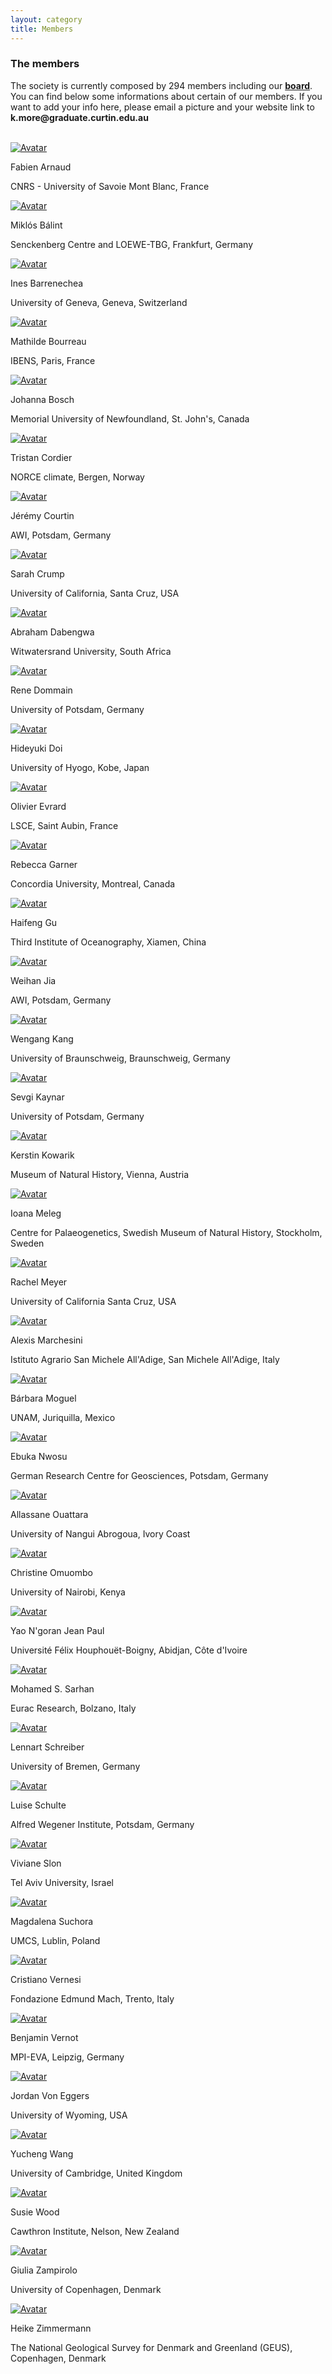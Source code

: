 ```yaml
---
layout: category
title: Members
---
```


<div class="intro">
<h3 class="section-title underline">The members</h3>  
<p> The society is currently composed by 294 members including our <a href="/category/board.html" target="_blank"><b>board</b></a>. You can find below some informations about certain of our members. If you want to add your info here, please email a picture and your website link to <b>k.more@graduate.curtin.edu.au</b></p>
<br>
</div>

<div class="avatar">

<div class ="member">
<div class="square"><a href="https://publons.com/researcher/1345770/fabien-arnaud/" target="_blank"><img src="{{ "/category/members/Fabien_Arnaud.png" | relative_url }}" alt="Avatar" /></a></div>
<p>Fabien Arnaud</p>
<p>CNRS - University of Savoie Mont Blanc, France</p>
</div>
	
<div class ="member">
<div class="square"><a href="https://www.senckenberg.de/en/institutes/sbik-f/functional-environmental-genomics/" target="_blank"><img src="{{ "/category/members/Mikki.jpg" | relative_url }}" alt="Avatar" /></a></div>
<p>Miklós Bálint</p>
<p>Senckenberg Centre and LOEWE-TBG, Frankfurt, Germany</p>
</div>

<div class ="member">
<div class="square"><a href="https://genev.unige.ch/research/people/ines-barrenechea" target="_blank"><img src="{{ "/category/members/Ines_Barrenechea.jpg" | relative_url }}" alt="Avatar" /></a></div>
<p>Ines Barrenechea</p>
<p>University of Geneva, Geneva, Switzerland</p>
</div>

<div class ="member">
<div class="square"><a href="https://www.ibens.ens.fr/spip.php?rubrique36&lang=fr" target="_blank"><img src="{{ "/category/members/Mathilde_Bourreau.jpg" | relative_url }}" alt="Avatar" /></a></div>
<p>Mathilde Bourreau</p>
<p>IBENS, Paris, France</p>
</div>
	
<div class ="member">
<div class="square"><a href="https://www.ibens.ens.fr/spip.php?rubrique36&lang=fr" target="_blank"><img src="{{ "/category/members/Johanna_Bosch.jpg" | relative_url }}" alt="Avatar" /></a></div>
<p>Johanna Bosch</p>
<p>Memorial University of Newfoundland, St. John's, Canada</p>
</div>	

<div class ="member">
<div class="square"><a href="http://tristan.cordier.free.fr" target="_blank"><img src="{{ "/category/members/Tristan_Cordier.png" | relative_url }}" alt="Avatar" /></a></div>
<p>Tristan Cordier</p>
<p>NORCE climate, Bergen, Norway</p>
</div>
	
<div class ="member">
<div class="square"><a href="https://www.researchgate.net/profile/Jeremy-Courtin" target="_blank"><img src="{{ "/category/members/Jeremy_Courtin.jpg" | relative_url }}" alt="Avatar" /></a></div>
<p>Jérémy Courtin</p>
<p>AWI, Potsdam, Germany</p>
</div>

<div class ="member">
<div class="square"><a href="https://www.sarahcrumpscience.com/" target="_blank"><img src="{{ "/category/members/Sarah_Crump.jpg" | relative_url }}" alt="Avatar" /></a></div>
<p>Sarah Crump</p>
<p>University of California, Santa Cruz, USA</p>
</div>

<div class ="member">
<div class="square"><a href="https://www.researchgate.net/profile/Abraham-Dabengwa" target="_blank"><img src="{{ "/category/members/Abraham_Dabengwa.jpg" | relative_url }}" alt="Avatar" /></a></div>
<p>Abraham Dabengwa</p>
<p>Witwatersrand University, South Africa</p>
</div>

<div class ="member">
<div class="square"><a href="https://scholar.google.de/citations?user=xx3i6sIAAAAJ&hl=en" target="_blank"><img src="{{ "/category/members/Rene_Dommain.jpg" | relative_url }}" alt="Avatar" /></a></div>
<p>Rene Dommain</p>
<p>University of Potsdam, Germany</p>
</div>
	
<div class ="member">
<div class="square"><a href="https://ecologyweb.jimdofree.com/" target="_blank"><img src="{{ "/category/members/Hideyuki_Doi.jpg" | relative_url }}" alt="Avatar" /></a></div>
<p>Hideyuki Doi</p>
<p>University of Hyogo, Kobe, Japan</p>
</div>
	
<div class ="member">
<div class="square"><a href="http://www.lsce.ipsl.fr/Pisp/olivier.evrard/" target="_blank"><img src="{{ "/category/members/Olivier_Evrard.JPG" | relative_url }}" alt="Avatar" /></a></div>
<p>Olivier Evrard</p>
<p>LSCE, Saint Aubin, France</p>
</div>

<div class ="member">
<div class="square"><a href="https://rebeccagarner.github.io/" target="_blank"><img src="{{ "/category/members/Rebecca_Garner.jpg" | relative_url }}" alt="Avatar" /></a></div>
<p>Rebecca Garner</p>
<p>Concordia University, Montreal, Canada</p>
</div>
	
<div class ="member">
<div class="square"><a href="https://www.researchgate.net/profile/Haifeng_Gu" target="_blank"><img src="{{ "/category/members/Haifeng_Gu.jpg" | relative_url }}" alt="Avatar" /></a></div>
<p>Haifeng Gu</p>
<p>Third Institute of Oceanography, Xiamen, China</p>
</div>
 
<div class ="member">
<div class="square"><a href="https://www.awi.de/ueber-uns/organisation/mitarbeiter/weihan-jia.html"
target="_blank"><img src="{{ "/category/members/Weihan_Jia.png" | relative_url }}" alt="Avatar" /></a></div>
<p>Weihan Jia</p>
<p>AWI, Potsdam, Germany</p>
</div>

<div class ="member"> 
<div class="square"><a href="https://www.tu-braunschweig.de/en/igeo/team/kang-wengang" target="_blank"><img src="{{ "/category/members/Wengang_Kang.jpg" | relative_url }}" alt="Avatar" /></a></div> 
<p>Wengang Kang</p> 
<p>University of Braunschweig, Braunschweig, Germany</p> 
</div> 
	
<div class ="member">
<div class="square"><a href="https://www.researchgate.net/profile/Sevgi-Kaynar"
target="_blank"><img src="{{ "/category/members/Sevgi_Kaynar.jpg" | relative_url }}" alt="Avatar" /></a></div>
<p>Sevgi Kaynar</p>
<p>University of Potsdam, Germany</p>
</div>

<div class ="member">
<div class="square"><a href="https://www.nhm-wien.ac.at/en/kerstin_kowarik"
target="_blank"><img src="{{ "/category/members/Kerstin_Kowarik.jpg" | relative_url }}" alt="Avatar" /></a></div>
<p>Kerstin Kowarik</p>
<p>Museum of Natural History, Vienna, Austria</p>
</div>
	
<div class ="member"> 
<div class="square"><a href="http://palaeogenetics.com/im/" target="_blank"><img src="{{ "/category/members/Ioana_Meleg.png" | relative_url }}" alt="Avatar" /></a></div> 
<p>Ioana Meleg</p> 
<p>Centre for Palaeogenetics, Swedish Museum of Natural History, Stockholm, Sweden</p> 
</div> 

<div class ="member">
<div class="square"><a href="http://www.ucedna.com"
target="_blank"><img src="{{ "/category/members/Rachel_Meyer.jpg" | relative_url }}" alt="Avatar" /></a></div>
<p>Rachel Meyer</p>
<p>University of California Santa Cruz, USA</p>
</div>

<div class ="member"> 
<div class="square"><a href="https://www.researchgate.net/profile/Alexis-Marchesini" target="_blank"><img src="{{ "/category/members/Alexis_Marchesini.png" | relative_url }}" alt="Avatar" /></a></div> 
<p>Alexis Marchesini</p> 
<p>Istituto Agrario San Michele All'Adige, San Michele All'Adige, Italy</p> 
</div> 
	
<div class ="member">
<div class="square"><a href="https://www.researchgate.net/profile/Barbara_Moguel"
target="_blank"><img src="{{ "/category/members/Barbara_Moguel.jpg" | relative_url }}" alt="Avatar" /></a></div>
<p>Bárbara Moguel</p>
<p>UNAM, Juriquilla, Mexico</p>
</div>

<div class ="member"> 
<div class="square"><a href="https://www.gfz-potsdam.de/staff/ebuka-canisius-nwosu/sec53/" target="_blank"><img src="{{ "/category/members/Ebuka_Nwosu.png" | relative_url }}" alt="Avatar" /></a></div> 
<p>Ebuka Nwosu</p> 
<p>German Research Centre for Geosciences, Potsdam, Germany</p> 
</div> 

<div class ="member">
<div class="square"><a href="https://www.univ-na.ci/" target="_blank"><img src="{{ "/category/members/Allassane_Ouattara.jpg" | relative_url }}" alt="Avatar" /></a></div>
<p>Allassane Ouattara</p>
<p>University of Nangui Abrogoua, Ivory Coast</p>
</div>

<div class ="member">
<div class="square"><a href="https://sites.google.com/uonbi.ac.ke/omuombo/home" target="_blank"><img src="{{ "/category/members/Tina_Omuombo.jpg" | relative_url }}" alt="Avatar" /></a></div>
<p>Christine Omuombo</p>
<p>University of Nairobi, Kenya</p>
</div>

<div class ="member">
<div class="square"><a href="https://www.researchgate.net/profile/Ngoran-Yao" target="_blank"><img src="{{ "/category/members/YaoNgoran_JeanPaul.jpg" | relative_url }}" alt="Avatar" /></a></div>
<p>Yao N'goran Jean Paul</p>
<p>Université Félix Houphouët-Boigny, Abidjan, Côte d'Ivoire</p>
</div>

<div class ="member">
<div class="square"><a href="https://scholar.google.com/citations?user=cLUbbJkAAAAJ" target="_blank"><img src="{{ "/category/members/Mohamed_Sarhan.png" | relative_url }}" alt="Avatar" /></a></div>
<p>Mohamed S. Sarhan</p>
<p>Eurac Research, Bolzano, Italy</p>
</div>

<div class ="member">
<div class="square"><a href="https://www.researchgate.net/profile/Lennart-Schreiber" target="_blank"><img src="{{ "/category/members/Lennart_Schreiber.png" | relative_url }}" alt="Avatar" /></a></div>
<p>Lennart Schreiber</p>
<p>University of Bremen, Germany</p>
</div>

<div class ="member">
<div class="square"><a href="https://www.awi.de/en/about-us/organisation/staff/luise-schulte.html" target="_blank"><img src="{{ "/category/members/Luise_Schulte.jpg" | relative_url }}" alt="Avatar" /></a></div>
<p>Luise Schulte</p>
<p>Alfred Wegener Institute, Potsdam, Germany</p>
</div>
	
<div class ="member">
<div class="square"><a href="https://www.slonlab.com/" target="_blank"><img src="{{ "/category/members/Viviane_Slon.jpg" | relative_url }}" alt="Avatar" /></a></div>
<p>Viviane Slon</p>
<p>Tel Aviv University, Israel</p>
</div>
	
<div class ="member">
<div class="square"><a href="https://www.umcs.pl/en/addres-book-employee,9721,en.html" target="_blank"><img src="{{ "/category/members/Magdalena_Suchora.png" | relative_url }}" alt="Avatar" /></a></div>
<p>Magdalena Suchora</p>
<p>UMCS, Lublin, Poland</p>
</div>

<div class ="member">
<div class="square"><a href="https://sites.google.com/fmach.it/cristianovernesi/home" target="_blank"><img src="{{"/category/members/Cristiano_Vernesi.png" | relative_url }}" alt="Avatar" /></a></div>
<p>Cristiano Vernesi</p>
<p> Fondazione Edmund Mach, Trento, Italy</p>
</div>

<div class ="member">
<div class="square"><a href="https://scholar.google.com/citations?user=5UbYSBEAAAAJ&hl=en" target="_blank"><img src="{{"/category/members/Benjamin_Vernot.jpg" | relative_url }}" alt="Avatar" /></a></div>
<p>Benjamin Vernot</p>
<p>MPI-EVA, Leipzig, Germany</p>
</div>
	
<div class ="member">
<div class="square"><a href="https://sites.google.com/view/jvoneggers/home" target="_blank"><img src="{{"/category/members/Jordan_VonEggers.jpg" | relative_url }}" alt="Avatar" /></a></div>
<p>Jordan Von Eggers</p>
<p>University of Wyoming, USA</p>
</div>
		
<div class ="member">
<div class="square"><a href="https://www.researchgate.net/profile/Yucheng-Wang-5" target="_blank"><img src="{{ "/category/members/Yucheng_Wang.png" | relative_url }}" alt="Avatar" /></a></div>
<p>Yucheng Wang</p>
<p>University of Cambridge, United Kingdom</p>
</div>
	
<div class ="member">
<div class="square"><a href="https://www.cawthron.org.nz/our-people/susie-wood/" target="_blank"><img src="{{ "/category/members/Susie_Wood.png" | relative_url }}" alt="Avatar" /></a></div>
<p> Susie Wood</p>
<p> Cawthron Institute, Nelson, New Zealand</p>
</div>
 
<div class ="member">
<div class="square"><a href="https://sites.google.com/york.ac.uk/seachanges/home" target="_blank"><img src="{{ "/category/members/Giulia_Zampirolo.png" | relative_url }}" alt="Avatar" /></a></div>
<p>Giulia Zampirolo</p>
<p>University of Copenhagen, Denmark</p>
</div>

<div class ="member">
<div class="square"><a href="https://scholar.google.com/citations?user=0W79goMAAAAJ&hl=de" target="_blank"><img src="{{ "/category/members/Heike_Zimmermann.jpg" | relative_url }}" alt="Avatar" /></a></div>
<p>Heike Zimmermann</p>
<p>The National Geological Survey for Denmark and Greenland (GEUS), Copenhagen, Denmark</p>
</div>
	
</div>  
<br>
